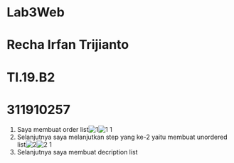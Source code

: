 # Lab3Web
# Recha Irfan Trijianto
# TI.19.B2
# 311910257
1. Saya membuat order list![1](https://user-images.githubusercontent.com/81579730/114311020-36bf6c80-9b17-11eb-84f7-59667de1e27e.PNG)![1 1](https://user-images.githubusercontent.com/81579730/114311059-6bcbbf00-9b17-11eb-9db8-3006d1a39182.PNG)
2. Selanjutnya saya melanjutkan step yang ke-2 yaitu membuat unordered list![2](https://user-images.githubusercontent.com/81579730/114311235-12b05b00-9b18-11eb-8cba-4641fb7ac1fc.PNG)![2 1](https://user-images.githubusercontent.com/81579730/114311356-a2560980-9b18-11eb-9cf5-6339290d3889.PNG)
3. Selanjutnya saya membuat decription list

